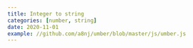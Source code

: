 ```yaml
---
title: Integer to string
categories: [number, string]
date: 2020-11-01
example: //github.com/a8nj/umber/blob/master/js/umber.js
---
```

